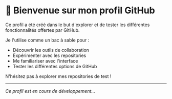 # 👋 Bienvenue sur mon profil GitHub

Ce profil a été créé dans le but d'explorer et de tester les différentes fonctionnalités offertes par GitHub. 

Je l'utilise comme un bac à sable pour :
- Découvrir les outils de collaboration
- Expérimenter avec les repositories
- Me familiariser avec l'interface
- Tester les différentes options de GitHub

N'hésitez pas à explorer mes repositories de test !

---
*Ce profil est en cours de développement...*
<!--
**g-rodriguez-git/g-rodriguez-git** is a ✨ _special_ ✨ repository because its `README.md` (this file) appears on your GitHub profile.

Here are some ideas to get you started:

- 🔭 I’m currently working on ...
- 🌱 I’m currently learning ...
- 👯 I’m looking to collaborate on ...
- 🤔 I’m looking for help with ...
- 💬 Ask me about ...
- 📫 How to reach me: ...
- 😄 Pronouns: ...
- ⚡ Fun fact: ...
-->
